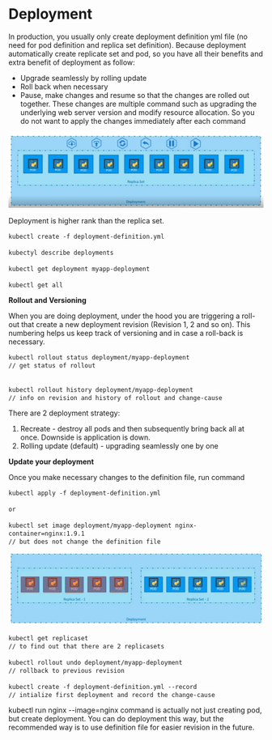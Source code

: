 # Deployment

In production,  you usually only create deployment definition yml file \(no need for pod definition and replica set definition\). Because deployment automatically create replicate set and pod, so you have all their benefits and extra benefit of deployment as follow:

* Upgrade seamlessly by rolling update
* Roll back when necessary
* Pause, make changes and resume so that the changes are rolled out together. These changes are multiple command such as upgrading the underlying web server version and modify resource allocation. So you do not want to apply the changes immediately after each command

![](../../.gitbook/assets/2%20%285%29.png)

Deployment is higher rank than the replica set.

```text
kubectl create -f deployment-definition.yml

kubectyl describe deployments

kubectl get deployment myapp-deployment

kubectl get all
```

**Rollout and Versioning**

When you are doing deployment, under the hood you are triggering a roll-out that create a new deployment revision \(Revision 1, 2 and so on\). This numbering helps us keep track of versioning and in case a roll-back is necessary. 

```text
kubectl rollout status deployment/myapp-deployment
// get status of rollout 


kubectl rollout history deployment/myapp-deployment
// info on revision and history of rollout and change-cause
```

There are 2 deployment strategy:

1. Recreate - destroy all pods and then subsequently bring back all at once. Downside is application is down.
2. Rolling update \(default\) - upgrading seamlessly one by one

**Update your deployment** 

Once you make necessary changes to the definition file, run command

```text
kubectl apply -f deployment-definition.yml 

or

kubectl set image deployment/myapp-deployment nginx-container=nginx:1.9.1
// but does not change the definition file
```

![Under the hood, upgrade is creating another replica set and replacing the pod one by one](../../.gitbook/assets/1%20%285%29.png)

```text
kubectl get replicaset
// to find out that there are 2 replicasets

kubectl rollout undo deployment/myapp-deployment
// rollback to previous revision

kubectl create -f deployment-definition.yml --record
// intialize first deployment and record the change-cause
```

kubectl run nginx --image=nginx command is actually not just creating pod, but create deployment. You can do deployment this way, but the recommended way is to use definition file for easier revision in the future.

